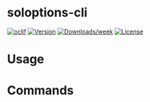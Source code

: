 # soloptions-cli

[![oclif](https://img.shields.io/badge/cli-oclif-brightgreen.svg)](https://oclif.io)
[![Version](https://img.shields.io/npm/v/soloptions-cli.svg)](https://npmjs.org/package/soloptions-cli)
[![Downloads/week](https://img.shields.io/npm/dw/soloptions-cli.svg)](https://npmjs.org/package/soloptions-cli)
[![License](https://img.shields.io/npm/l/soloptions-cli.svg)](https://github.com/sb-/soloptions-cli/blob/master/package.json)

<!-- toc -->

# Usage

<!-- usage -->

# Commands

<!-- commands -->
